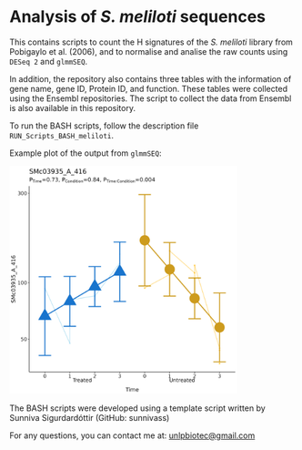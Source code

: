 # Analysis of *S. meliloti* sequences

This contains scripts to count the H signatures of the *S. meliloti* library from Pobigaylo et al. (2006), and to normalise and analise the raw counts using `DESeq 2` and `glmmSEQ`.

In addition, the repository also contains three tables with the information of gene name, gene ID, Protein ID, and function. These tables were collected using the Ensembl repositories. The script to collect the data from Ensembl is also available in this repository.

To run the BASH scripts, follow the description file `RUN_Scripts_BASH_meliloti`. 

Example plot of the output from `glmmSEQ`:

<img src="demo_images/1_SMc03935_A_416POOL3.png" width="400"/>

The BASH scripts were developed using a template script written by Sunniva Sigurdardóttir (GitHub: sunnivass) 

For any questions, you can contact me at: unlpbiotec@gmail.com
